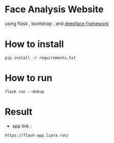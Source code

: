 # Face Analysis Website

using flask , bootstrap , and [deepface framework](https://github.com/serengil/deepface)


# How to install 

```
pip install -r requirements.txt
```

# How to run 
```
flask run --debug 
```

# Result 


+ app link :
```
https://flask-app.liara.run/
```
